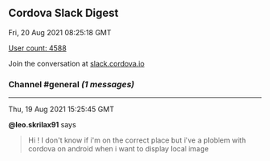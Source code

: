 ## Cordova Slack Digest
Fri, 20 Aug 2021 08:25:18 GMT

[User count: 4588](https://cordova.slack.com/)


Join the conversation at [slack.cordova.io](http://slack.cordova.io/)

### __Channel #general__ _(1 messages)_
---

Thu, 19 Aug 2021 15:25:45 GMT

__@leo.skrilax91__ says 
> Hi !
> I don't know if i'm on the correct place but i've a ploblem with cordova on android when i want to display local image
> 
